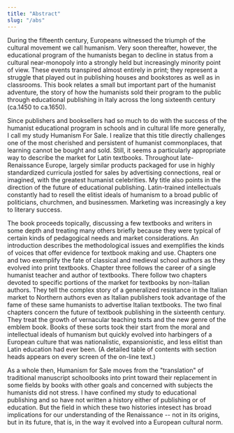 ```yaml
---
title: "Abstract"
slug: "/abs"
---
```


During the fifteenth century, Europeans witnessed the triumph of the cultural movement we call humanism. Very soon thereafter, however, the educational program of the humanists began to decline in status from a cultural near-monopoly into a strongly held but increasingly minority point of view. These events transpired almost entirely in print; they represent a struggle that played out in publishing houses and bookstores as well as in classrooms. This book relates a small but important part of the humanist adventure, the story of how the humanists sold their program to the public through educational publishing in Italy across the long sixteenth century (ca.1450 to ca.1650).

Since publishers and booksellers had so much to do with the success of the humanist educational program in schools and in cultural life more generally, I call my study Humanism For Sale. I realize that this title directly challenges one of the most cherished and persistent of humanist commonplaces, that learning cannot be bought and sold. Still, it seems a particularly appropriate way to describe the market for Latin textbooks. Throughout late-Renaissance Europe, largely similar products packaged for use in highly standardized curricula jostled for sales by advertising connections, real or imagined, with the greatest humanist celebrities. My title also points in the direction of the future of educational publishing. Latin-trained intellectuals constantly had to resell the elitist ideals of humanism to a broad public of politicians, churchmen, and businessmen. Marketing was increasingly a key to literary success.

The book proceeds topically, discussing a few textbooks and writers in some depth and treating many others briefly because they were typical of certain kinds of pedagogical needs and market considerations. An introduction describes the methodological issues and exemplifies the kinds of voices that offer evidence for textbook making and use. Chapters one and two exemplify the fate of classical and medieval school authors as they evolved into print textbooks. Chapter three follows the career of a single humanist teacher and author of textbooks. There follow two chapters devoted to specific portions of the market for textbooks by non-Italian authors. They tell the complex story of a generalized resistance in the Italian market to Northern authors even as Italian publishers took advantage of the fame of these same humanists to advertise Italian textbooks. The two final chapters concern the future of textbook publishing in the sixteenth century. They treat the growth of vernacular teaching texts and the new genre of the emblem book. Books of these sorts took their start from the moral and intellectual ideals of humanism but quickly evolved into harbingers of a European culture that was nationalistic, expansionistic, and less elitist than Latin education had ever been. (A detailed table of contents with section heads appears on every screen of the on-line text.)

As a whole then, Humanism for Sale moves from the "translation" of traditional manuscript schoolbooks into print toward their replacement in some fields by books with other goals and concerned with subjects the humanists did not stress. I have confined my study to educational publishing and so have not written a history either of publishing or of education. But the field in which these two histories intesect has broad implications for our understanding of the Renaissance -- not in its origins, but in its future, that is, in the way it evolved into a European cultural norm.